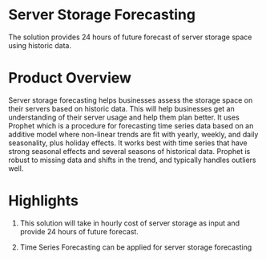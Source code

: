 # Server Storage Forecasting
The solution provides 24 hours of future forecast of server storage space using historic data.

# Product Overview
Server storage forecasting helps businesses assess the storage space on their servers based on historic data. This will help businesses get an understanding of their server usage and help them plan better. It uses Prophet which is a procedure for forecasting time series data based on an additive model where non-linear trends are fit with yearly, weekly, and daily seasonality, plus holiday effects. It works best with time series that have strong seasonal effects and several seasons of historical data. Prophet is robust to missing data and shifts in the trend, and typically handles outliers well.

# Highlights
1. This solution will take in hourly cost of server storage as input and provide 24 hours of future forecast.

2. Time Series Forecasting can be applied for server storage forecasting

